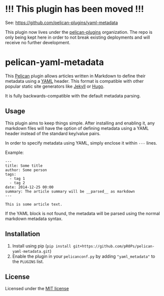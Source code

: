 # !!! This plugin has been moved !!!

See: https://github.com/pelican-plugins/yaml-metadata

This plugin now lives under the [pelican-plugins](https://github.com/pelican-plugins) organization.
The repo is only being kept here in order to not break existing deployments and will receive no
further development.


pelican-yaml-metadata
=====================

This [Pelican](https://github.com/getpelican/pelican) plugin allows articles written in Markdown to
define their metadata using a [YAML](https://en.wikipedia.org/wiki/YAML) header. This format is
compatible with other popular static site generators like [Jekyll](https://jekyllrb.com/) or
[Hugo](https://gohugo.io/).

It is fully backwards-compatible with the default metadata parsing.

Usage
-----
This plugin aims to keep things simple. After installing and enabling it, any markdown files will
have the option of defining metadata using a YAML header instead of the standard key/value pairs.

In order to specify metadata using YAML, simply enclose it within `---` lines.

Example:
```
---
title: Some title
author: Some person
tags:
  - tag 1
  - tag 2
date: 2014-12-25 00:00
summary: The article summary will be __parsed__ as markdown
---

This is some article text.
```

If the YAML block is not found, the metadata will be parsed using the normal markdown metadata
syntax.

Installation
------------
1. Install using pip (`pip install git+https://github.com/pR0Ps/pelican-yaml-metadata.git`)
2. Enable the plugin in your `pelicanconf.py` by adding `"yaml_metadata"` to the `PLUGINS` list.

License
-------
Licensed under the [MIT license](https://opensource.org/licenses/MIT)
